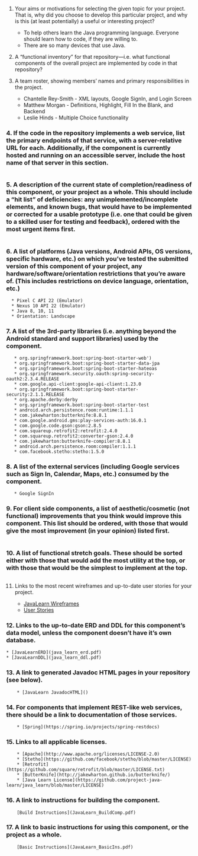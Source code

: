 1. Your aims or motivations for selecting the given topic for your project. That is, why did you choose to develop this particular project, and why is this (at least potentially) a useful or interesting project?

    * To help others learn the Java programming language. Everyone should learn how to code, if they are willing to. 
    * There are so many devices that use Java.

2. A “functional inventory” for that repository—i.e. what functional components of the overall project are implemented by code in that repository?

3. A team roster, showing members’ names and primary responsibilities in the project.

    * Chantelle Rey-Smith - XML layouts, Google SignIn, and Login Screen
    * Matthew Morgan - Definitions, Highlight, Fill In the Blank, and Backend
    * Leslie Hinds -  Multiple Choice functionality

### 4. If the code in the repository implements a web service, list the primary endpoints of that service, with a server-relative URL for each. Additionally, if the component is currently hosted and running on an accessible server, include the host name of that server in this section.
```

```
### 5. A description of the current state of completion/readiness of this component, or your project as a whole. This should include a “hit list” of deficiencies: any unimplemented/incomplete elements, and known bugs, that would have to be implemented or corrected for a usable prototype (i.e. one that could be given to a skilled user for testing and feedback), ordered with the most urgent items first.
```

```

### 6. A list of platforms (Java versions, Android APIs, OS versions, specific hardware, etc.) on which you’ve tested the submitted version of this component of your project, any hardware/software/orientation restrictions that you’re aware of. (This includes restrictions on device language, orientation, etc.)
  ```
    * Pixel C API 22 (Emulator)
    * Nexus 10 API 22 (Emulator)
    * Java 8, 10, 11
    * Orientation: Landscape
  ```

### 7. A list of the 3rd-party libraries (i.e. anything beyond the Android standard and support libraries) used by the component.
 ```
    * org.springframework.boot:spring-boot-starter-web')
    * org.springframework.boot:spring-boot-starter-data-jpa
    * org.springframework.boot:spring-boot-starter-hateoas
    * org.springframework.security.oauth:spring-security-oauth2:2.3.4.RELEASE
    * com.google.api-client:google-api-client:1.23.0
    * org.springframework.boot:spring-boot-starter-security:2.1.1.RELEASE
    * org.apache.derby:derby
    * org.springframework.boot:spring-boot-starter-test
    * android.arch.persistence.room:runtime:1.1.1
    * com.jakewharton:butterknife:8.8.1
    * com.google.android.gms:play-services-auth:16.0.1
    * com.google.code.gson:gson:2.8.5
    * com.squareup.retrofit2:retrofit:2.4.0
    * com.squareup.retrofit2:converter-gson:2.4.0
    * com.jakewharton:butterknife-compiler:8.8.1
    * android.arch.persistence.room:compiler:1.1.1
    * com.facebook.stetho:stetho:1.5.0
 ```
 
### 8. A list of the external services (including Google services such as Sign In, Calendar, Maps, etc.) consumed by the component.
 ```
    * Google SignIn
 ```
 
### 9. For client side components, a list of aesthetic/cosmetic (not functional) improvements that you think would improve this component. This list should be ordered, with those that would give the most improvement (in your opinion) listed first.
```

```

### 10. A list of functional stretch goals. These should be sorted either with those that would add the most utility at the top, or with those that would be the simplest to implement at the top.
```

```
11. Links to the most recent wireframes and up-to-date user stories for your project.

    * [JavaLearn Wireframes](JavaLearn_Mockup.pdf)
    * [User Stories](Java_Learn_UserStories.pdf )

### 12. Links to the up-to-date ERD and DDL for this component’s data model, unless the component doesn’t have it’s own database.

    * [JavaLearnERD](java_learn_erd.pdf)
    * [JavaLearnDDL](java_learn_ddl.pdf)


### 13. A link to generated Javadoc HTML pages in your repository (see below).
```
    * [JavaLearn JavadocHTML]()
```

### 14. For components that implement REST-like web services, there should be a link to documentation of those services.
```
    * [Spring](https://spring.io/projects/spring-restdocs)
```

### 15. Links to all applicable licenses.
```
    * [Apache](http://www.apache.org/licenses/LICENSE-2.0)
    * [Stetho](https://github.com/facebook/stetho/blob/master/LICENSE)
    * [Retrofit](https://github.com/square/retrofit/blob/master/LICENSE.txt)
    * [ButterKnife](http://jakewharton.github.io/butterknife/)
    * [Java Learn License](https://github.com/project-java-learn/java_learn/blob/master/LICENSE)
```

### 16. A link to instructions for building the component.
```
    [Build Instructions](JavaLearn_BuildComp.pdf)
```
### 17. A link to basic instructions for using this component, or the project as a whole.
```
    [Basic Instructions](JavaLearn_BasicIns.pdf)
```

